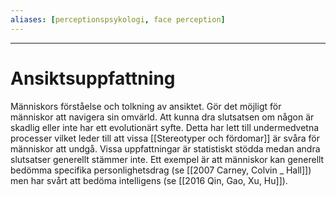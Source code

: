 ```yaml
---
aliases: [perceptionspsykologi, face perception]
--- 
```


- - - 
# Ansiktsuppfattning
Människors förståelse och tolkning av ansiktet. Gör det möjligt för människor att navigera sin omvärld. Att kunna dra slutsatsen om någon är skadlig eller inte har ett evolutionärt syfte. Detta har lett till undermedvetna processer vilket leder till att vissa [[Stereotyper och fördomar]] är svåra för människor att undgå. Vissa uppfattningar är statistiskt stödda medan andra slutsatser generellt stämmer inte. Ett exempel är att människor kan generellt bedömma specifika personlighetsdrag (se [[2007 Carney, Colvin _ Hall]]) men har svårt att bedöma intelligens (se [[2016 Qin, Gao, Xu, Hu]]).
